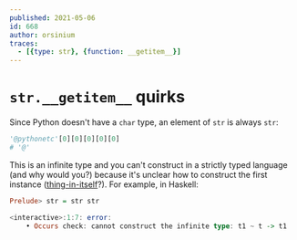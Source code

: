 ```yaml
---
published: 2021-05-06
id: 668
author: orsinium
traces:
  - [{type: str}, {function: __getitem__}]
---
```


# `str.__getitem__` quirks

Since Python doesn't have a `char` type, an element of `str` is always `str`:

```python
'@pythonetc'[0][0][0][0][0]
# '@'
```

This is an infinite type and you can't construct in a strictly typed language (and why would you?) because it's unclear how to construct the first instance ([thing-in-itself](https://en.wikipedia.org/wiki/Thing-in-itself)?). For example, in Haskell:

```haskell
Prelude> str = str str

<interactive>:1:7: error:
    • Occurs check: cannot construct the infinite type: t1 ~ t -> t1
```
